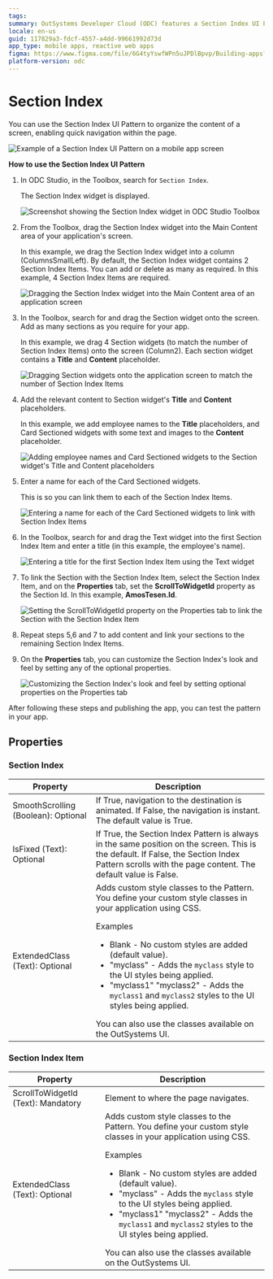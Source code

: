 ```yaml
---
tags: 
summary: OutSystems Developer Cloud (ODC) features a Section Index UI Pattern for efficient content organization and navigation within app screens.
locale: en-us
guid: 117829a3-fdcf-4557-a4dd-99661992d73d
app_type: mobile apps, reactive web apps
figma: https://www.figma.com/file/6G4tyYswfWPn5uJPDlBpvp/Building-apps?type=design&node-id=3208%3A17605&t=ZwHw8hXeFhwYsO5V-1
platform-version: odc
---
```


# Section Index

You can use the Section Index UI Pattern to organize the content of a screen, enabling quick navigation within the page.

![Example of a Section Index UI Pattern on a mobile app screen](images/sectionindex-example.png "Section Index Example")

**How to use the Section Index UI Pattern**

1. In ODC Studio, in the Toolbox, search for `Section Index`.

    The Section Index widget is displayed.

    ![Screenshot showing the Section Index widget in ODC Studio Toolbox](images/sectionindex-widget-ss.png "Section Index Widget")

1. From the Toolbox, drag the Section Index widget into the Main Content area of your application's screen.

    In this example, we drag the Section Index widget into a column (ColumnsSmallLeft). By default, the Section Index widget contains 2 Section Index Items. You can add or delete as many as required. In this example, 4 Section Index Items are required.

    ![Dragging the Section Index widget into the Main Content area of an application screen](images/sectionindex-dragwidget-ss.png "Drag Widget to Screen")

1. In the Toolbox, search for and drag the Section widget onto the screen. Add as many sections as you require for your app.

    In this example, we drag 4 Section widgets (to match the number of Section Index Items) onto the screen (Column2). Each section widget contains a **Title** and **Content** placeholder. 

    ![Dragging Section widgets onto the application screen to match the number of Section Index Items](images/sectionindex-section-ss.png "Drag Section to Screen")

1. Add the relevant content to Section widget's **Title** and **Content** placeholders.

    In this example, we add employee names to the **Title** placeholders, and Card Sectioned widgets with some text and images to the **Content** placeholder. 

    ![Adding employee names and Card Sectioned widgets to the Section widget's Title and Content placeholders](images/sectionindex-card-ss.png "Add Content to Section Widget")

1. Enter a name for each of the Card Sectioned widgets.
    
    This is so you can link them to each of the Section Index Items.

    ![Entering a name for each of the Card Sectioned widgets to link with Section Index Items](images/sectionindex-cardname-ss.png "Enter Name for Card Sectioned")
   
1.  In the Toolbox, search for and drag the Text widget into the first Section Index Item and enter a title (in this example, the employee's name). 

    ![Entering a title for the first Section Index Item using the Text widget](images/sectionindex-item-ss.png "Enter a Section Index Item Title")

1. To link the Section with the Section Index Item, select the Section Index Item, and on the **Properties** tab, set the **ScrollToWidgetId** property as the Section Id. In this example,  **AmosTesen.Id**.

    ![Setting the ScrollToWidgetId property on the Properties tab to link the Section with the Section Index Item](images/sectionindex-properties-id-ss.png "Set the Section Id")

1. Repeat steps 5,6 and 7 to add content and link your sections to the remaining Section Index Items.

1. On the **Properties** tab, you can customize the Section Index's look and feel by setting any of the optional properties.

    ![Customizing the Section Index's look and feel by setting optional properties on the Properties tab](images/sectionindex-properties-ss.png "Set the Section Index pattern Properties")

After following these steps and publishing the app, you can test the pattern in your app.

## Properties

### Section Index

| **Property** | **Description** |
|---|---|
|SmoothScrolling (Boolean): Optional | If True, navigation to the destination is animated. If False, the navigation is instant. The default value is True.|
|IsFixed (Text): Optional | If True, the Section Index Pattern is always in the same position on the screen. This is the default. If False, the Section Index Pattern scrolls with the page content. The default value is False.|
|ExtendedClass (Text): Optional | Adds custom style classes to the Pattern. You define your custom style classes in your application using CSS. <p>Examples <ul><li>Blank - No custom styles are added (default value).</li><li>"myclass" - Adds the ``myclass`` style to the UI styles being applied.</li><li>"myclass1" "myclass2" - Adds the ``myclass1`` and ``myclass2`` styles to the UI styles being applied.</li></ul></p>You can also use the classes available on the OutSystems UI. |


### Section Index Item

| **Property** | **Description** |
|---|---|
|ScrollToWidgetId (Text): Mandatory | Element to where the page navigates.|
|ExtendedClass (Text): Optional | Adds custom style classes to the Pattern. You define your custom style classes in your application using CSS. <p>Examples <ul><li>Blank - No custom styles are added (default value).</li><li>"myclass" - Adds the ``myclass`` style to the UI styles being applied.</li><li>"myclass1" "myclass2" - Adds the ``myclass1`` and ``myclass2`` styles to the UI styles being applied.</li></ul></p>You can also use the classes available on the OutSystems UI. |

